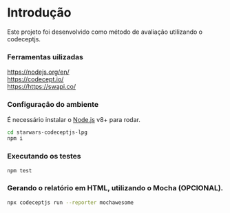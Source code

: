 # Introdução
Este projeto foi desenvolvido como método de avaliação utilizando o codeceptjs.

### Ferramentas uilizadas

<https://nodejs.org/en/> <br>
<https://codecept.io/> <br>
<https://https://swapi.co/> 

### Configuração do ambiente
É necessário instalar o [Node.js](https://nodejs.org/) v8+ para rodar.

```sh
cd starwars-codeceptjs-lpg
npm i
```

### Executando os testes

```sh
npm test
```


### Gerando o relatório em HTML, utilizando o Mocha (OPCIONAL).

```sh
npx codeceptjs run --reporter mochawesome
```
